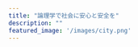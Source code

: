 ```yaml
---
title: "論理学で社会に安心と安全を"
description: ""
featured_image: '/images/city.png'
---
```


<!-- 
### データ解析
{{< figure src="/images/data_analysis.png" >}}

### Specification-drinve DevOps
{{< figure src="/images/design_support.png" >}} 
-->

